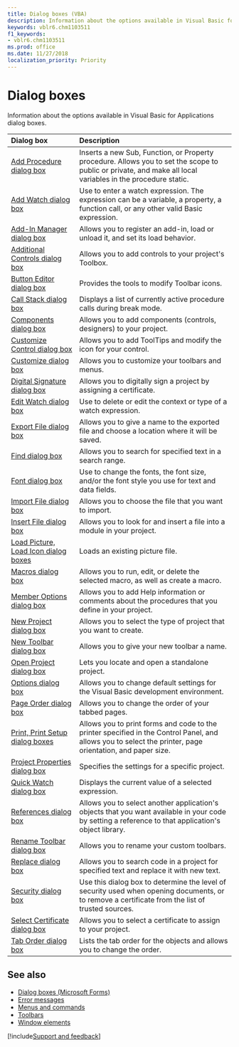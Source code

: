 ```yaml
---
title: Dialog boxes (VBA)
description: Information about the options available in Visual Basic for Applications (VBA) dialog boxes.
keywords: vblr6.chm1103511
f1_keywords:
- vblr6.chm1103511
ms.prod: office
ms.date: 11/27/2018 
localization_priority: Priority
---
```


# Dialog boxes

Information about the options available in Visual Basic for Applications dialog boxes.

|Dialog box|Description|
|:---------|:----------|
| [Add Procedure dialog box](user-interface-help/add-procedure-dialog-box.md) |Inserts a new Sub, Function, or Property procedure. Allows you to set the scope to public or private, and make all local variables in the procedure static.|
| [Add Watch dialog box](user-interface-help/add-watch-dialog-box.md) |Use to enter a watch expression. The expression can be a variable, a property, a function call, or any other valid Basic expression.| 
| [Add-In Manager dialog box](user-interface-help/add-in-manager-dialog-box.md) |Allows you to register an add-in, load or unload it, and set its load behavior.| 
| [Additional Controls dialog box](user-interface-help/additional-controls-dialog-box.md) |Allows you to add controls to your project's Toolbox.|
| [Button Editor dialog box](user-interface-help/button-editor-dialog-box.md) |Provides the tools to modify Toolbar icons.|
| [Call Stack dialog box](user-interface-help/call-stack-dialog-box.md) |Displays a list of currently active procedure calls during break mode. |
| [Components dialog box](user-interface-help/components-dialog-box.md) |Allows you to add components (controls, designers) to your project.|
| [Customize Control dialog box](user-interface-help/customize-control-dialog-box.md) |Allows you to add ToolTips and modify the icon for your control.|
| [Customize dialog box](user-interface-help/customize-dialog-box.md) |Allows you to customize your toolbars and menus.|
| [Digital Signature dialog box](user-interface-help/digital-signature-dialog-box.md) |Allows you to digitally sign a project by assigning a certificate.|
| [Edit Watch dialog box](user-interface-help/edit-watch-dialog-box.md) |Use to delete or edit the context or type of a watch expression.|
| [Export File dialog box](user-interface-help/export-file-dialog-box.md) |Allows you to give a name to the exported file and choose a location where it will be saved.|
| [Find dialog box](user-interface-help/find-dialog-box.md) |Allows you to search for specified text in a search range.|
| [Font dialog box](user-interface-help/font-dialog-box.md) |Use to change the fonts, the font size, and/or the font style you use for text and data fields.|
| [Import File dialog box](user-interface-help/import-file-dialog-box.md) |Allows you to choose the file that you want to import.|
| [Insert File dialog box](user-interface-help/insert-file-dialog-box.md) |Allows you to look for and insert a file into a module in your project.|
| [Load Picture, Load Icon dialog boxes](user-interface-help/load-picture-load-icon-dialog-boxes.md) |Loads an existing picture file.|
| [Macros dialog box](user-interface-help/macros-dialog-box.md) |Allows you to run, edit, or delete the selected macro, as well as create a macro.|
| [Member Options dialog box](user-interface-help/member-options-dialog-box.md) |Allows you to add Help information or comments about the procedures that you define in your project.|
| [New Project dialog box](user-interface-help/new-project-dialog-box.md) |Allows you to select the type of project that you want to create. |
| [New Toolbar dialog box](user-interface-help/new-toolbar-dialog-box.md) |Allows you to give your new toolbar a name.|
| [Open Project dialog box](user-interface-help/open-project-dialog-box.md) |Lets you locate and open a standalone project.|
| [Options dialog box](user-interface-help/options-dialog-box.md) |Allows you to change default settings for the Visual Basic development environment.|
| [Page Order dialog box](user-interface-help/page-order-dialog-box.md) |Allows you to change the order of your tabbed pages.|
| [Print, Print Setup dialog boxes](user-interface-help/print-setup-dialog-box.md) | Allows you to print forms and code to the printer specified in the Control Panel, and allows you to select the printer, page orientation, and paper size.|
| [Project Properties dialog box](user-interface-help/project-properties-dialog-box.md) |Specifies the settings for a specific project.|
| [Quick Watch dialog box](user-interface-help/quick-watch-dialog-box.md) |Displays the current value of a selected expression. |
| [References dialog box](user-interface-help/references-dialog-box.md) |Allows you to select another application's objects that you want available in your code by setting a reference to that application's object library.|
| [Rename Toolbar dialog box](user-interface-help/rename-toolbar-dialog-box.md) |Allows you to rename your custom toolbars.|
| [Replace dialog box](user-interface-help/replace-dialog-box.md) |Allows you to search code in a project for specified text and replace it with new text.|
| [Security dialog box](user-interface-help/security-dialog-box.md) |Use this dialog box to determine the level of security used when opening documents, or to remove a certificate from the list of trusted sources.|
| [Select Certificate dialog box](user-interface-help/select-certificate-dialog-box.md) |Allows you to select a certificate to assign to your project.|
| [Tab Order dialog box](user-interface-help/tab-order-dialog-box.md) |Lists the tab order for the objects and allows you to change the order.|


## See also

- [Dialog boxes (Microsoft Forms)](user-interface-help/dialog-boxes-microsoft-forms.md)
- [Error messages](error-messages.md) 
- [Menus and commands](menus-commands.md) 
- [Toolbars](toolbars.md) 
- [Window elements](window-elements.md)

[!include[Support and feedback](~/includes/feedback-boilerplate.md)]